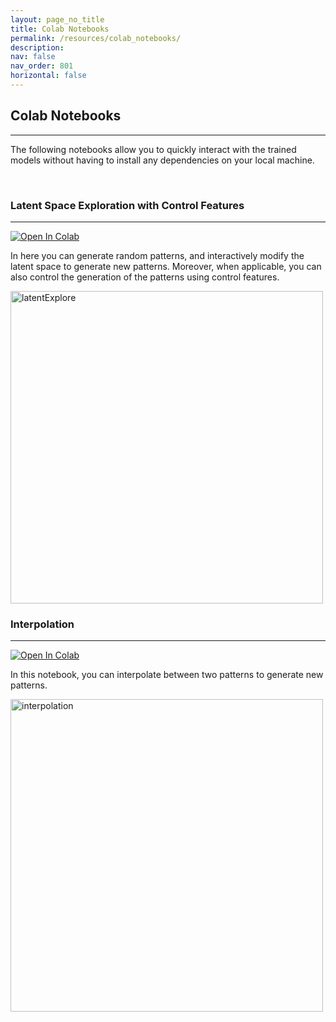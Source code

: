 ```yaml
---
layout: page_no_title
title: Colab Notebooks
permalink: /resources/colab_notebooks/
description: 
nav: false
nav_order: 801
horizontal: false
---
```


## **Colab Notebooks**
---

The following notebooks allow you to quickly interact with the trained models without having to install any dependencies on your local machine.

<br>

### **Latent Space Exploration with Control Features**
---
[![Open In Colab](https://colab.research.google.com/assets/colab-badge.svg)](https://colab.research.google.com/drive/19gOfy16O5u7CKvNjiZEewRM_MwPRjMhd?usp=sharing)

In here you can generate random patterns, and interactively modify the latent space to generate new patterns.
Moreover, when applicable, you can also control the generation of the patterns using control features.


<img src="{{ site.baseurl }}/assets/img/colab_latent_exploration.png" alt="latentExplore" style="width: 500px;"/>

<br>

### **Interpolation**
---

[![Open In Colab](https://colab.research.google.com/assets/colab-badge.svg)](https://colab.research.google.com/drive/1AsysUN_aPtPEApwhQQbwV9ZPyxX3nQRQ?usp=sharing)

In this notebook, you can interpolate between two patterns to generate new patterns.


<img src="{{ site.baseurl }}/assets/img/latent_interpolation.png" alt="interpolation" style="width: 500px;"/>